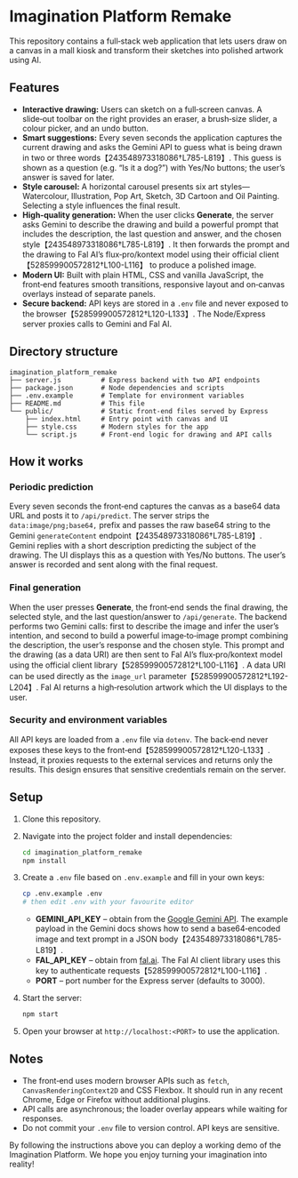 # Imagination Platform Remake

This repository contains a full‑stack web application that lets users draw on a canvas in a mall kiosk and transform their sketches into polished artwork using AI. 

## Features

* **Interactive drawing:** Users can sketch on a full‑screen canvas.  A slide‑out toolbar on the right provides an eraser, a brush‑size slider, a colour picker, and an undo button.
* **Smart suggestions:** Every seven seconds the application captures the current drawing and asks the Gemini API to guess what is being drawn in two or three words【243548973318086†L785-L819】.  This guess is shown as a question (e.g. “Is it a dog?”) with Yes/No buttons; the user’s answer is saved for later.
* **Style carousel:** A horizontal carousel presents six art styles—Watercolour, Illustration, Pop Art, Sketch, 3D Cartoon and Oil Painting.  Selecting a style influences the final result.
* **High‑quality generation:** When the user clicks **Generate**, the server asks Gemini to describe the drawing and build a powerful prompt that includes the description, the last question and answer, and the chosen style【243548973318086†L785-L819】.  It then forwards the prompt and the drawing to Fal AI’s flux‑pro/kontext model using their official client【528599900572812†L100-L116】 to produce a polished image.
* **Modern UI:** Built with plain HTML, CSS and vanilla JavaScript, the front‑end features smooth transitions, responsive layout and on‑canvas overlays instead of separate panels.
* **Secure backend:** API keys are stored in a `.env` file and never exposed to the browser【528599900572812†L120-L133】.  The Node/Express server proxies calls to Gemini and Fal AI.

## Directory structure

```
imagination_platform_remake
├── server.js          # Express backend with two API endpoints
├── package.json       # Node dependencies and scripts
├── .env.example       # Template for environment variables
├── README.md          # This file
└── public/            # Static front‑end files served by Express
    ├── index.html     # Entry point with canvas and UI
    ├── style.css      # Modern styles for the app
    └── script.js      # Front‑end logic for drawing and API calls
```

## How it works

### Periodic prediction

Every seven seconds the front‑end captures the canvas as a base64 data URL and posts it to `/api/predict`.  The server strips the `data:image/png;base64,` prefix and passes the raw base64 string to the Gemini `generateContent` endpoint【243548973318086†L785-L819】.  Gemini replies with a short description predicting the subject of the drawing.  The UI displays this as a question with Yes/No buttons.  The user’s answer is recorded and sent along with the final request.

### Final generation

When the user presses **Generate**, the front‑end sends the final drawing, the selected style, and the last question/answer to `/api/generate`.  The backend performs two Gemini calls: first to describe the image and infer the user’s intention, and second to build a powerful image‑to‑image prompt combining the description, the user’s response and the chosen style.  This prompt and the drawing (as a data URI) are then sent to Fal AI’s flux‑pro/kontext model using the official client library【528599900572812†L100-L116】.  A data URI can be used directly as the `image_url` parameter【528599900572812†L192-L204】.  Fal AI returns a high‑resolution artwork which the UI displays to the user.

### Security and environment variables

All API keys are loaded from a `.env` file via `dotenv`.  The back‑end never exposes these keys to the front‑end【528599900572812†L120-L133】.  Instead, it proxies requests to the external services and returns only the results.  This design ensures that sensitive credentials remain on the server.

## Setup

1. Clone this repository.
2. Navigate into the project folder and install dependencies:

   ```bash
   cd imagination_platform_remake
   npm install
   ```

3. Create a `.env` file based on `.env.example` and fill in your own keys:

   ```bash
   cp .env.example .env
   # then edit .env with your favourite editor
   ```

   - **GEMINI_API_KEY** – obtain from the [Google Gemini API](https://ai.google.dev/gemini-api).  The example payload in the Gemini docs shows how to send a base64‑encoded image and text prompt in a JSON body【243548973318086†L785-L819】.
   - **FAL_API_KEY** – obtain from [fal.ai](https://fal.ai).  The Fal AI client library uses this key to authenticate requests【528599900572812†L100-L116】.
   - **PORT** – port number for the Express server (defaults to 3000).

4. Start the server:

   ```bash
   npm start
   ```

5. Open your browser at `http://localhost:<PORT>` to use the application.

## Notes

* The front‑end uses modern browser APIs such as `fetch`, `CanvasRenderingContext2D` and CSS Flexbox.  It should run in any recent Chrome, Edge or Firefox without additional plugins.
* API calls are asynchronous; the loader overlay appears while waiting for responses.
* Do not commit your `.env` file to version control.  API keys are sensitive.

By following the instructions above you can deploy a working demo of the Imagination Platform.  We hope you enjoy turning your imagination into reality!
